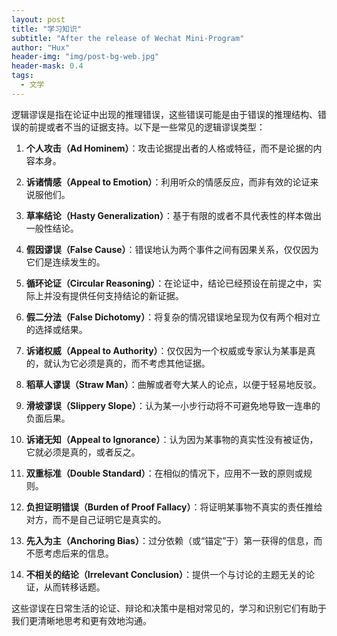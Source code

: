 ```yaml
---
layout: post
title: "学习知识"
subtitle: "After the release of Wechat Mini-Program"
author: "Hux"
header-img: "img/post-bg-web.jpg"
header-mask: 0.4
tags:
  - 文学
---
```


逻辑谬误是指在论证中出现的推理错误，这些错误可能是由于错误的推理结构、错误的前提或者不当的证据支持。以下是一些常见的逻辑谬误类型：

1. **个人攻击（Ad Hominem）**：攻击论据提出者的人格或特征，而不是论据的内容本身。

2. **诉诸情感（Appeal to Emotion）**：利用听众的情感反应，而非有效的论证来说服他们。

3. **草率结论（Hasty Generalization）**：基于有限的或者不具代表性的样本做出一般性结论。

4. **假因谬误（False Cause）**：错误地认为两个事件之间有因果关系，仅仅因为它们是连续发生的。

5. **循环论证（Circular Reasoning）**：在论证中，结论已经预设在前提之中，实际上并没有提供任何支持结论的新证据。

6. **假二分法（False Dichotomy）**：将复杂的情况错误地呈现为仅有两个相对立的选择或结果。

7. **诉诸权威（Appeal to Authority）**：仅仅因为一个权威或专家认为某事是真的，就认为它必须是真的，而不考虑其他证据。

8. **稻草人谬误（Straw Man）**：曲解或者夸大某人的论点，以便于轻易地反驳。

9. **滑坡谬误（Slippery Slope）**：认为某一小步行动将不可避免地导致一连串的负面后果。

10. **诉诸无知（Appeal to Ignorance）**：认为因为某事物的真实性没有被证伪，它就必须是真的，或者反之。

11. **双重标准（Double Standard）**：在相似的情况下，应用不一致的原则或规则。

12. **负担证明错误（Burden of Proof Fallacy）**：将证明某事物不真实的责任推给对方，而不是自己证明它是真实的。

13. **先入为主（Anchoring Bias）**：过分依赖（或“锚定”于）第一获得的信息，而不愿考虑后来的信息。

14. **不相关的结论（Irrelevant Conclusion）**：提供一个与讨论的主题无关的论证，从而转移话题。

这些谬误在日常生活的论证、辩论和决策中是相对常见的，学习和识别它们有助于我们更清晰地思考和更有效地沟通。